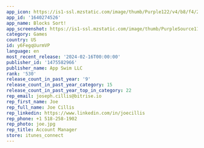 ```yaml
---
app_icon: https://is1-ssl.mzstatic.com/image/thumb/Purple122/v4/b8/f4/25/b8f425ef-8a4c-3e5e-e61b-629ada259ab3/AppIcon-0-0-1x_U007emarketing-0-7-0-85-220.png/1024x1024bb.png
app_id: '1640274526'
app_name: Blocks Sort!
app_screenshot: https://is1-ssl.mzstatic.com/image/thumb/PurpleSource112/v4/6c/88/69/6c8869b4-51e9-3f90-3e58-4b27e4018530/34720743-9585-49b6-99aa-520810b239b6_image_006_0045.png/1242x2688bb.png
category: Games
country: US
id: y6FegqUurmVP
language: en
most_recent_release: '2024-02-16T00:00:00'
publisher_id: '1475582966'
publisher_name: App Swim LLC
rank: '530'
release_count_in_past_year: '9'
release_count_in_past_year_category: 15
release_count_in_past_year_top_in_category: 22
rep_email: joseph.cillis@bitrise.io
rep_first_name: Joe
rep_full_name: Joe Cillis
rep_linkedin: https://www.linkedin.com/in/joecillis
rep_phone: +1 518-258-1902
rep_photo: joe.jpg
rep_title: Account Manager
store: itunes_connect
---
```


